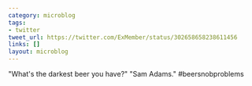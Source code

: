 ```yaml
---
category: microblog
tags:
- twitter
tweet_url: https://twitter.com/ExMember/status/302658658238611456
links: []
layout: microblog
---
```

"What's the darkest beer you have?" 
"Sam Adams." #beersnobproblems
